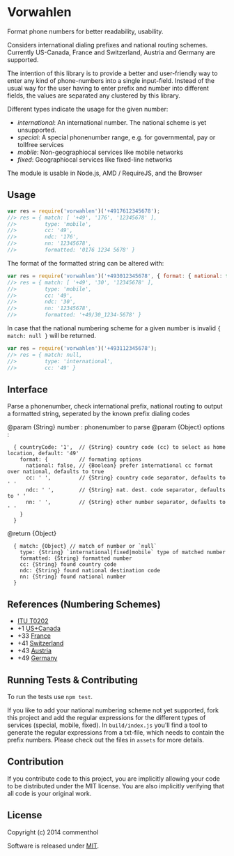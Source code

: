 # Vorwahlen

Format phone numbers for better readability, usability.

Considers international dialing prefixes and national routing schemes.
Currently US-Canada, France and Switzerland, Austria and Germany are supported.

The intention of this library is to provide a better and user-friendly way to enter any kind of phone-numbers into a single input-field.
Instead of the usual way for the user having to enter prefix and number into different fields, the values are separated any clustered by this library.

Different types indicate the usage for the given number:
* _international_: An international number. The national scheme is yet unsupported.
* _special_: A special phonenumber range, e.g. for governmental, pay or tollfree services
* _mobile_: Non-geographiocal services like mobile networks
* _fixed_: Geographiocal services like fixed-line networks

The module is usable in Node.js, AMD / RequireJS, and the Browser

## Usage

```javascript
var res = require('vorwahlen')('+4917612345678');
//> res = { match: [ '+49', '176', '12345678' ],
//>         type: 'mobile',
//>         cc: '49',
//>         ndc: '176',
//>         nn: '12345678',
//>         formatted: '0176 1234 5678' }
```

The format of the formatted string can be altered with:

```javascript
var res = require('vorwahlen')('+493012345678', { format: { national: false, cc: '/', ndc: '_', nn: '-' }});
//> res = { match: [ '+49', '30', '12345678' ],
//>         type: 'mobile',
//>         cc: '49',
//>         ndc: '30',
//>         nn: '12345678',
//>         formatted: '+49/30_1234-5678' }
```

In case that the national numbering scheme for a given number is invalid `{ match: null }` will be returned.

```javascript
var res = require('vorwahlen')('+493112345678');
//> res = { match: null,
//>         type: 'international',
//>         cc: '49' }
```

## Interface

Parse a phonenumber, check international prefix, national routing to
output a formatted string, seperated by the known prefix dialing codes

@param {String} number : phonenumber to parse
@param {Object} options :
```
  { countryCode: '1',  // {String} country code (cc) to select as home location, default: '49'
    format: {          // formating options
      national: false, // {Boolean} prefer international cc format over national, defaults to true
      cc: ' ',         // {String} country code separator, defaults to ' '
      ndc: ' ',        // {String} nat. dest. code separator, defaults to ' '
      nn: ' ',         // {String} other number separator, defaults to ' '
    }
  }
```
@return {Object}
```
  { match: {Object} // match of number or `null`
    type: {String} `international|fixed|mobile` type of matched number
    formatted: {String} formatted number
    cc: {String} found country code
    ndc: {String} found national destination code
    nn: {String} found national number
  }
```

## References (Numbering Schemes)

* [ITU T0202](http://www.itu.int/oth/T0202.aspx?parent=T0202)
* +1 [US+Canada](http://www.nanpa.com/enas/geoAreaCodeNumberReport.do)
* +33 [France](http://www.arcep.fr/index.php?id=8146)
* +41 [Switzerland](http://www.bakom.admin.ch/themen/telekom/00479/00604/index.html?lang=en)
* +43 [Austria](https://www.rtr.at/en/tk/E129)
* +49 [Germany](http://www.bundesnetzagentur.de/cln_1431/DE/Sachgebiete/Telekommunikation/Unternehmen_Institutionen/Nummerierung/Rufnummern/Rufnummern_node.html)

## Running Tests & Contributing

To run the tests use `npm test`.

If you like to add your national numbering scheme not yet supported, fork this project and add the regular expressions for the different types of services (special, mobile, fixed).
In `build/index.js` you'll find a tool to generate the regular expressions from a txt-file, which needs to contain the prefix numbers. Please check out the files in `assets` for more details.

## Contribution

If you contribute code to this project, you are implicitly allowing your code
to be distributed under the MIT license. You are also implicitly verifying that
all code is your original work.

## License

Copyright (c) 2014 commenthol

Software is released under [MIT][license].

[license]: ./LICENSE
